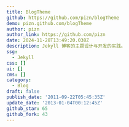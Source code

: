```yaml
---
title: BlogTheme
github: https://github.com/pizn/blogTheme
demo: pizn.github.com/blogTheme
author: pizn
author_link: https://github.com/pizn
date: 2024-11-28T13:49:20.038Z
description: Jekyll 博客的主题设计与开发的实践。
ssg:
  - Jekyll
css: []
ui: []
cms: []
category:
  - Blog
draft: false
publish_date: '2011-09-22T05:45:35Z'
update_date: '2013-01-04T00:12:45Z'
github_star: 65
github_fork: 43
---
```

